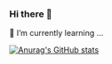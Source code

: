 ### Hi there 👋


🌱 I’m currently learning ...

[![Anurag's GitHub stats](https://github-readme-stats.vercel.app/api?username=Silvhr&theme=dark&show_icons=true)](https://github.com/anuraghazra/github-readme-stats)
